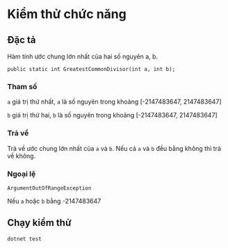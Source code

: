 # Kiểm thử chức năng
## Đặc tả
Hàm tính ước chung lớn nhất của hai số nguyên a, b.
```
public static int GreatestCommonDivisor(int a, int b);
```
### Tham số
`a` giá trị thứ nhất, `a` là số nguyên trong khoảng [-2147483647, 2147483647]

`b` giá trị thứ hai, `b` là số nguyên trong khoảng [-2147483647, 2147483647]
### Trả về
Trả về ước chung lớn nhất của `a` và `b`.
Nếu cả `a` và `b` đều bằng không thì trả về không.

### Ngoại lệ
`ArgumentOutOfRangeException` 

Nếu `a` hoặc `b` bằng -2147483647

## Chạy kiểm thử
```
dotnet test
```
